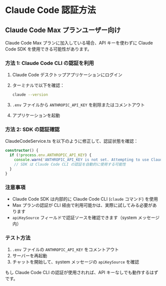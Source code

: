 # Claude Code 認証方法

## Claude Code Max プランユーザー向け

Claude Code Max プランに加入している場合、API キーを使わずに Claude Code SDK を使用できる可能性があります。

### 方法 1: Claude Code CLI の認証を利用

1. Claude Code デスクトップアプリケーションにログイン
2. ターミナルで以下を確認：
   ```bash
   claude --version
   ```

3. `.env` ファイルから `ANTHROPIC_API_KEY` を削除またはコメントアウト
4. アプリケーションを起動

### 方法 2: SDK の認証確認

ClaudeCodeService.ts を以下のように修正して、認証状態を確認：

```typescript
constructor() {
  if (!process.env.ANTHROPIC_API_KEY) {
    console.warn('ANTHROPIC_API_KEY is not set. Attempting to use Claude Code CLI authentication...');
    // SDK は Claude Code CLI の認証を自動的に使用する可能性
  }
}
```

### 注意事項

- Claude Code SDK は内部的に Claude Code CLI (`claude` コマンド) を使用
- Max プランの認証が CLI 経由で利用可能かは、実際に試してみる必要があります
- `apiKeySource` フィールドで認証ソースを確認できます（system メッセージ内）

### テスト方法

1. `.env` ファイルの `ANTHROPIC_API_KEY` をコメントアウト
2. サーバーを再起動
3. チャットを開始して、system メッセージの `apiKeySource` を確認

もし Claude Code CLI の認証が使用されれば、API キーなしでも動作するはずです。